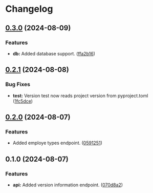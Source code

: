 # Changelog

## [0.3.0](https://github.com/Sphere-Software/employee-registry-api/compare/v0.2.1...v0.3.0) (2024-08-09)


### Features

* **db:** Added database support. ([ffa2b16](https://github.com/Sphere-Software/employee-registry-api/commit/ffa2b16d5d889cdedad0a0600aedd32b56fa1e96))

## [0.2.1](https://github.com/Sphere-Software/employee-registry-api/compare/v0.2.0...v0.2.1) (2024-08-08)


### Bug Fixes

* **test:** Version test now reads project version from pyproject.toml ([1fc5dce](https://github.com/Sphere-Software/employee-registry-api/commit/1fc5dce87f5c954fc23bca1c7c1c6dbe2d3325e0))

## [0.2.0](https://github.com/Sphere-Software/employee-registry-api/compare/v0.1.0...v0.2.0) (2024-08-07)


### Features

* Added employe types endpoint. ([0591251](https://github.com/Sphere-Software/employee-registry-api/commit/0591251aead5afb5a08d8d3dede2da373ba55bba))

## 0.1.0 (2024-08-07)


### Features

* **api:** Added version information endpoint. ([070d8a2](https://github.com/Sphere-Software/employee-registry-api/commit/070d8a25e3e6d1201f94f8a6df71ea8ec196bd63))
